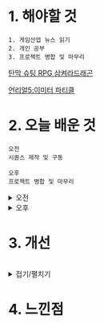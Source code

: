# 1. 해야할 것
```
1. 게임산업 뉴스 읽기
2. 개인 공부
3. 프로젝트 병합 및 마무리
```
[탄막 슈팅 RPG 삼켜라드래곤](https://www.gamemeca.com/view.php?gid=1744874)

[언리얼5:이미터 파티클](https://www.youtube.com/watch?v=Z4Wj8G_A0og&t=3s)


# 2. 오늘 배운 것
```
오전
시퀀스 제작 및 구동

오후
프로젝트 병합 및 마무리
```
<details>
<summary>오전</summary>


</details>


<details>
<summary>오후</summary>


</details>




# 3. 개선
```

```
<details>
<summary>접기/펼치기</summary>


</details>



# 4. 느낀점
```

```


